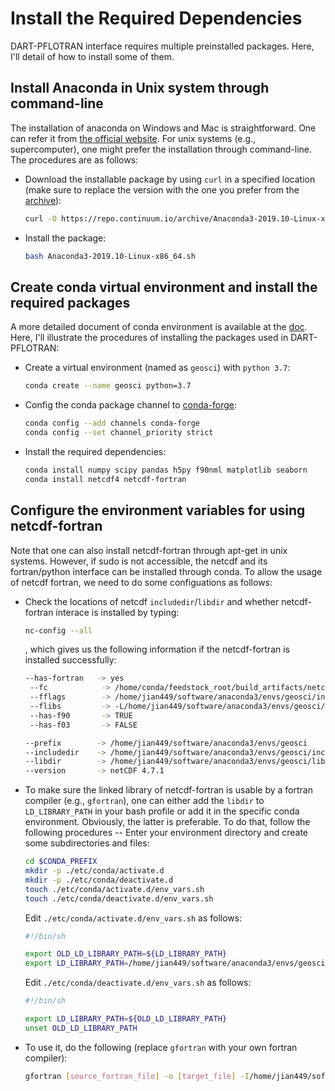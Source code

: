 # Install the Required Dependencies

DART-PFLOTRAN interface requires multiple preinstalled packages. Here, I'll detail of how to install some of them.

## Install Anaconda in Unix system through command-line
The installation of anaconda on Windows and Mac is straightforward. One can refer it from [the official website](https://docs.anaconda.com/anaconda/install/). For unix systems (e.g., supercomputer), one might prefer the installation through command-line. The procedures are as follows:
- Download the installable package by using ```curl``` in a specified location  (make sure to replace the version with the one you prefer from the [archive](https://repo.continuum.io/archive)):
  ```sh
  curl -O https://repo.continuum.io/archive/Anaconda3-2019.10-Linux-x86_64.sh 
  ```
- Install the package:
  ```sh
  bash Anaconda3-2019.10-Linux-x86_64.sh
  ```

## Create conda virtual environment and install the required packages
A more detailed document of conda environment is available at the [doc](https://docs.conda.io/projects/conda/en/latest/user-guide/tasks/manage-environments.html#creating-an-environment-with-commands). Here, I'll illustrate the procedures of installing the packages used in DART-PFLOTRAN: 
- Create a virtual environment (named as ```geosci```) with ```python 3.7```:
    ```sh
    conda create --name geosci python=3.7
    ```
- Config the conda package channel to [conda-forge](https://conda-forge.org/):
    ```sh
    conda config --add channels conda-forge
    conda config --set channel_priority strict
    ```
- Install the required dependencies:
    ```sh
    conda install numpy scipy pandas h5py f90nml matplotlib seaborn
    conda install netcdf4 netcdf-fortran
    ```

## Configure the environment variables for using netcdf-fortran
Note that one can also install netcdf-fortran through apt-get in unix systems. However, if sudo is not accessible, the netcdf and its fortran/python interface can be installed through conda. To allow the usage of netcdf fortran, we need to do some configuations as follows:
- Check the locations of netcdf ```includedir```/```libdir``` and whether netcdf-fortran interace is installed by typing:
    ```sh
    nc-config --all
    ```
    , which gives us the following information if the netcdf-fortran is installed successfully:
    ```sh
    --has-fortran   -> yes
     --fc            -> /home/conda/feedstock_root/build_artifacts/netcdf-fortran_1571147053770/_build_env/bin/x86_64-conda_cos6-linux-gnu-gfortran
     --fflags        -> /home/jian449/software/anaconda3/envs/geosci/include
     --flibs         -> -L/home/jian449/software/anaconda3/envs/geosci/lib
     --has-f90       -> TRUE
     --has-f03       -> FALSE

    --prefix        -> /home/jian449/software/anaconda3/envs/geosci
    --includedir    -> /home/jian449/software/anaconda3/envs/geosci/include
    --libdir        -> /home/jian449/software/anaconda3/envs/geosci/lib
    --version       -> netCDF 4.7.1
    ```
- To make sure the linked library of netcdf-fortran is usable by a fortran compiler (e.g., ```gfortran```), one can either add the ```libdir``` to ```LD_LIBRARY_PATH``` in your bash profile or add it in the specific conda environment. Obviously, the latter is preferable. To do that, follow the following procedures --
    Enter your environment directory and create some subdirectories and files:
    ```sh
    cd $CONDA_PREFIX
    mkdir -p ./etc/conda/activate.d
    mkdir -p ./etc/conda/deactivate.d
    touch ./etc/conda/activate.d/env_vars.sh
    touch ./etc/conda/deactivate.d/env_vars.sh
    ```
    Edit ```./etc/conda/activate.d/env_vars.sh``` as follows:
    ```sh
    #!/bin/sh

    export OLD_LD_LIBRARY_PATH=${LD_LIBRARY_PATH}
    export LD_LIBRARY_PATH=/home/jian449/software/anaconda3/envs/geosci/lib:${LD_LIBRARY_PATH}
    ```
    Edit ```./etc/conda/deactivate.d/env_vars.sh``` as follows:
    ```sh
    #!/bin/sh

    export LD_LIBRARY_PATH=${OLD_LD_LIBRARY_PATH}
    unset OLD_LD_LIBRARY_PATH
    ```

- To use it, do the following (replace ```gfortran``` with your own fortran compiler):
    ```sh
    gfortran [source_fortran_file] -o [target_file] -I/home/jian449/software/anaconda3/envs/geosci/include -lnetcdff
    ```